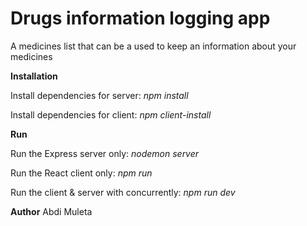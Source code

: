 

<h1>Drugs information logging app</h1>

<p>A medicines list that can be a used to keep an information about your medicines</p>

<strong>Installation</strong>

Install dependencies for server: <em>npm install</em>

Install dependencies for client: <em>npm client-install</em>

<strong>Run</strong>

Run the Express server only: <em>nodemon server</em>

Run the React client only: <em>npm run</em>

Run the client & server with concurrently: <em>npm run dev</em>

<strong>Author</strong>
Abdi Muleta
